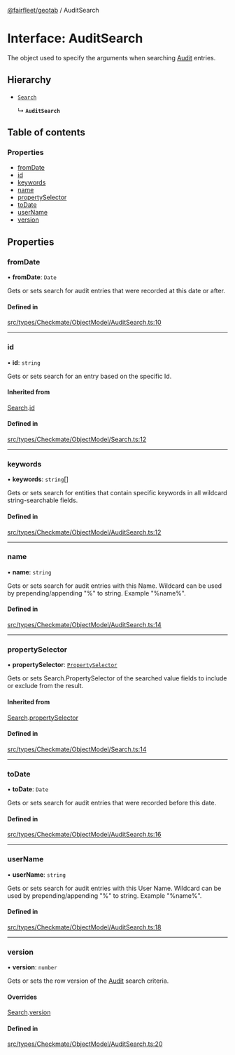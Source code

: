 [@fairfleet/geotab](../README.md) / AuditSearch

# Interface: AuditSearch

The object used to specify the arguments when searching [Audit](Audit.md) entries.

## Hierarchy

- [`Search`](Search.md)

  ↳ **`AuditSearch`**

## Table of contents

### Properties

- [fromDate](AuditSearch.md#fromdate)
- [id](AuditSearch.md#id)
- [keywords](AuditSearch.md#keywords)
- [name](AuditSearch.md#name)
- [propertySelector](AuditSearch.md#propertyselector)
- [toDate](AuditSearch.md#todate)
- [userName](AuditSearch.md#username)
- [version](AuditSearch.md#version)

## Properties

### fromDate

• **fromDate**: `Date`

Gets or sets search for audit entries that were recorded at this date or after.

#### Defined in

[src/types/Checkmate/ObjectModel/AuditSearch.ts:10](https://github.com/fairfleet/geotab/blob/d57d931/src/types/Checkmate/ObjectModel/AuditSearch.ts#L10)

___

### id

• **id**: `string`

Gets or sets search for an entry based on the specific Id.

#### Inherited from

[Search](Search.md).[id](Search.md#id)

#### Defined in

[src/types/Checkmate/ObjectModel/Search.ts:12](https://github.com/fairfleet/geotab/blob/d57d931/src/types/Checkmate/ObjectModel/Search.ts#L12)

___

### keywords

• **keywords**: `string`[]

Gets or sets search for entities that contain specific keywords in all wildcard string-searchable fields.

#### Defined in

[src/types/Checkmate/ObjectModel/AuditSearch.ts:12](https://github.com/fairfleet/geotab/blob/d57d931/src/types/Checkmate/ObjectModel/AuditSearch.ts#L12)

___

### name

• **name**: `string`

Gets or sets search for audit entries with this Name. Wildcard can be used by prepending/appending "%" to string. Example "%name%".

#### Defined in

[src/types/Checkmate/ObjectModel/AuditSearch.ts:14](https://github.com/fairfleet/geotab/blob/d57d931/src/types/Checkmate/ObjectModel/AuditSearch.ts#L14)

___

### propertySelector

• **propertySelector**: [`PropertySelector`](PropertySelector.md)

Gets or sets Search.PropertySelector of the searched value fields to include or exclude from the result.

#### Inherited from

[Search](Search.md).[propertySelector](Search.md#propertyselector)

#### Defined in

[src/types/Checkmate/ObjectModel/Search.ts:14](https://github.com/fairfleet/geotab/blob/d57d931/src/types/Checkmate/ObjectModel/Search.ts#L14)

___

### toDate

• **toDate**: `Date`

Gets or sets search for audit entries that were recorded before this date.

#### Defined in

[src/types/Checkmate/ObjectModel/AuditSearch.ts:16](https://github.com/fairfleet/geotab/blob/d57d931/src/types/Checkmate/ObjectModel/AuditSearch.ts#L16)

___

### userName

• **userName**: `string`

Gets or sets search for audit entries with this User Name. Wildcard can be used by prepending/appending "%" to string. Example "%name%".

#### Defined in

[src/types/Checkmate/ObjectModel/AuditSearch.ts:18](https://github.com/fairfleet/geotab/blob/d57d931/src/types/Checkmate/ObjectModel/AuditSearch.ts#L18)

___

### version

• **version**: `number`

Gets or sets the row version of the [Audit](Audit.md) search criteria.

#### Overrides

[Search](Search.md).[version](Search.md#version)

#### Defined in

[src/types/Checkmate/ObjectModel/AuditSearch.ts:20](https://github.com/fairfleet/geotab/blob/d57d931/src/types/Checkmate/ObjectModel/AuditSearch.ts#L20)
